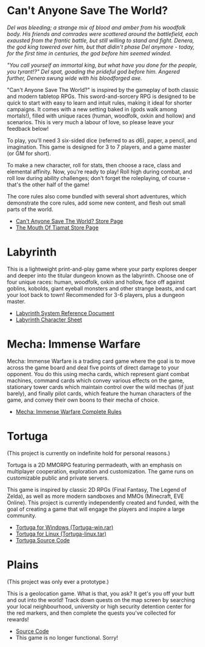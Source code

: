 Can't Anyone Save The World?
===

<div class="ui raised segment">

_Del was bleeding; a strange mix of blood and amber from his woodfolk body. His friends and comrades were scattered around the battlefield, each exausted from the frantic battle, but still willing to stand and fight. Denera, the god king towered over him, but that didin't phase Del anymore - today, for the first time in centuries, the god before him seemed winded._

_"You call yourself an immortal king, but what have you done for the people, you tyrant!?" Del spat, goading the prideful god before him. Angered further, Denera swung wide with his bloodforged axe._

"Can't Anyone Save The World?" is inspired by the gameplay of both classic and modern tabletop RPGs. This sword-and-sorcery RPG is designed to be quick to start with easy to learn and intuit rules, making it ideal for shorter campaigns. It comes with a new setting baked in (gods walk among mortals!), filled with unique races (human, woodfolk, oxkin and hollow) and scenarios. This is very much a labour of love, so please leave your feedback below!

To play, you'll need 3 six-sided dice (referred to as d6), paper, a pencil, and imagination. This game is designed for 3 to 7 players, and a game master (or GM for short).

To make a new character, roll for stats, then choose a race, class and elemental affinity. Now, you're ready to play! Roll high during combat, and roll low during ability challenges; don't forget the roleplaying, of course - that's the other half of the game!

The core rules also come bundled with several short adventures, which demonstrate the core rules, add some new content, and flesh out small parts of the world.

* [Can't Anyone Save The World? Store Page](http://www.drivethrurpg.com/product/230186)
* [The Mouth Of Tiamat Store Page](http://www.drivethrurpg.com/product/234987)

</div>

Labyrinth
===

<div class="ui raised segment">

This is a lightweight print-and-play game where your party explores deeper and deeper into the titular dungeon known as the labyrinth. Choose one of four unique races: human, woodfolk, oxkin and hollow, face off against goblins, kobolds, giant eyeball monsters and other strange beasts, and cart your loot back to town! Recommended for 3-6 players, plus a dungeon master.

* [Labyrinth System Reference Document](dl/Labyrinth_SRD.pdf)
* [Labyrinth Character Sheet](dl/Labyrinth_Character_Sheet.pdf)

</div>

Mecha: Immense Warfare
===

<div class="ui raised segment">

Mecha: Immense Warfare is a trading card game where the goal is to move across the game board and deal five points of direct damage to your opponent. You do this using mecha cards, which represent giant combat machines, command cards which convey various effects on the game, stationary tower cards which maintain control over the wild mechas (if just barely), and finally pilot cards, which feature the human characters of the game, and convey their own boons to their mecha of choice.

* [Mecha: Immense Warfare Complete Rules](http://mecha.krgamestudios.com)

</div>

Tortuga
===

<div class="ui raised segment">

(This project is currently on indefinite hold for personal reasons.)

Tortuga is a 2D MMORPG featuring permadeath, with an emphasis on multiplayer cooperation, exploration and customization. The game runs on customizable public and private servers.

This game is inspired by classic 2D RPGs (Final Fantasy, The Legend of Zelda), as well as more modern sandboxes and MMOs (Minecraft, EVE Online). This project is currently independently created and funded, with the goal of creating a game that will engage the players and inspire a large community.

* [Tortuga for Windows (Tortuga-win.rar)](dl/Tortuga-win.rar)
* [Tortuga for Linux (Tortuga-linux.tar)](dl/Tortuga-linux.tar)
* [Tortuga Source Code](https://github.com/KRGameStudios/Tortuga)

</div>

Plains
===

<div class="ui raised segment">

(This project was only ever a prototype.)

This is a geolocation game. What is that, you ask? It get's you off your butt and out into the world! Track down quests on the map screen by searching your local neighbourhood, university or high security detention center for the red markers, and then complete the quests you've collected for rewards!

* [Source Code](https://github.com/Ratstail91/Plains)
* This game is no longer functional. Sorry!

</div>
